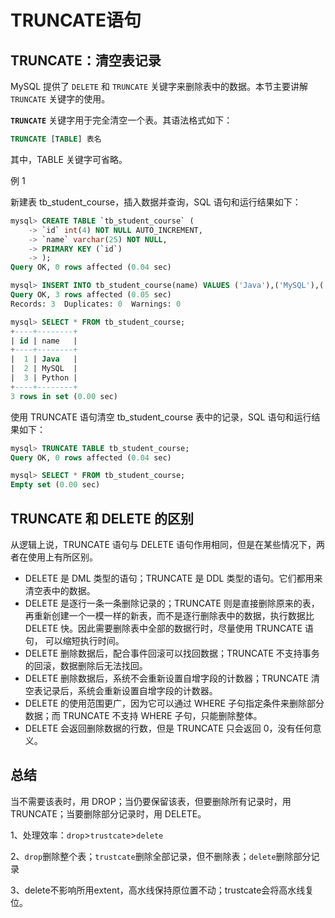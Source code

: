 # TRUNCATE语句

## TRUNCATE：清空表记录

MySQL 提供了 `DELETE` 和 `TRUNCATE` 关键字来删除表中的数据。本节主要讲解 `TRUNCATE` 关键字的使用。

**`TRUNCATE`** 关键字用于完全清空一个表。其语法格式如下：

```sql
TRUNCATE [TABLE] 表名
```



其中，TABLE 关键字可省略。

例 1

新建表 tb_student_course，插入数据并查询，SQL 语句和运行结果如下：

```sql
mysql> CREATE TABLE `tb_student_course` (
    -> `id` int(4) NOT NULL AUTO_INCREMENT,
    -> `name` varchar(25) NOT NULL,
    -> PRIMARY KEY (`id`)
    -> );
Query OK, 0 rows affected (0.04 sec)

mysql> INSERT INTO tb_student_course(name) VALUES ('Java'),('MySQL'),('Python');
Query OK, 3 rows affected (0.05 sec)
Records: 3  Duplicates: 0  Warnings: 0

mysql> SELECT * FROM tb_student_course;
+----+--------+
| id | name   |
+----+--------+
|  1 | Java   |
|  2 | MySQL  |
|  3 | Python |
+----+--------+
3 rows in set (0.00 sec)
```

使用 TRUNCATE 语句清空 tb_student_course 表中的记录，SQL 语句和运行结果如下：

```sql
mysql> TRUNCATE TABLE tb_student_course;
Query OK, 0 rows affected (0.04 sec)

mysql> SELECT * FROM tb_student_course;
Empty set (0.00 sec)
```

## TRUNCATE 和 DELETE 的区别

从逻辑上说，TRUNCATE 语句与 DELETE 语句作用相同，但是在某些情况下，两者在使用上有所区别。

- DELETE 是 DML 类型的语句；TRUNCATE 是 DDL 类型的语句。它们都用来清空表中的数据。
- DELETE 是逐行一条一条删除记录的；TRUNCATE 则是直接删除原来的表，再重新创建一个一模一样的新表，而不是逐行删除表中的数据，执行数据比 DELETE 快。因此需要删除表中全部的数据行时，尽量使用 TRUNCATE 语句， 可以缩短执行时间。
- DELETE 删除数据后，配合事件回滚可以找回数据；TRUNCATE 不支持事务的回滚，数据删除后无法找回。
- DELETE 删除数据后，系统不会重新设置自增字段的计数器；TRUNCATE 清空表记录后，系统会重新设置自增字段的计数器。
- DELETE 的使用范围更广，因为它可以通过 WHERE 子句指定条件来删除部分数据；而 TRUNCATE 不支持 WHERE 子句，只能删除整体。
- DELETE 会返回删除数据的行数，但是 TRUNCATE 只会返回 0，没有任何意义。

## 总结

当不需要该表时，用 DROP；当仍要保留该表，但要删除所有记录时，用 TRUNCATE；当要删除部分记录时，用 DELETE。

1、处理效率：`drop`>`trustcate`>`delete`

2、`drop`删除整个表；`trustcate`删除全部记录，但不删除表；`delete`删除部分记录

3、delete不影响所用extent，高水线保持原位置不动；trustcate会将高水线复位。
